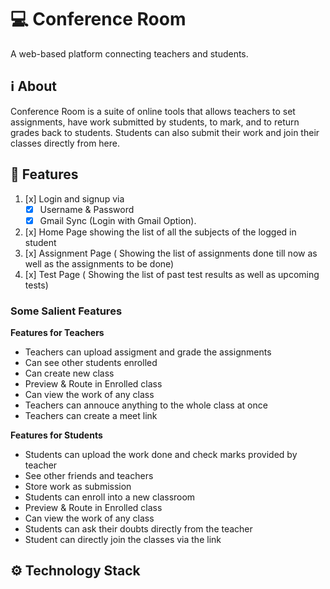 

# 💻 Conference Room
A web-based platform connecting teachers and students.

## ℹ About
Conference Room is a suite of online tools that allows teachers to set assignments, have work submitted by students, to mark, and to return grades back to students. Students can also submit their work and join their classes directly from here.



## 🎇 Features
1. [x] Login and signup via
   - [x] Username & Password
   - [x] Gmail Sync (Login with Gmail Option).
2. [x] Home Page showing the list of all the subjects of the logged in student
3. [x] Assignment Page ( Showing the list of assignments done till now as well as the assignments to
be done)
4. [x] Test Page ( Showing the list of past test results as well as upcoming tests)
 

### Some Salient Features
**Features for Teachers**
 * Teachers can upload assigment and grade the assignments
 * Can see other students enrolled       
 * Can create new class
 * Preview & Route in Enrolled class
 * Can view the work of any class
 * Teachers can annouce anything to the whole class at once
 * Teachers can create a meet link

**Features for Students**
* Students can upload the work done and check marks provided by teacher
* See other friends and teachers             
* Store work as submission         
* Students can enroll into a new classroom
* Preview & Route in Enrolled class
* Can view the work of any class
* Students can ask their doubts directly from the teacher
* Student can directly join the classes via the link

## ⚙ Technology Stack


